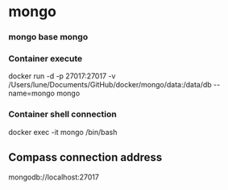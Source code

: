 # mongo

### mongo base mongo

### Container execute		    
docker run -d -p 27017:27017 -v /Users/lune/Documents/GitHub/docker/mongo/data:/data/db --name=mongo mongo

### Container shell connection
docker exec -it mongo /bin/bash

## Compass connection address
mongodb://localhost:27017
